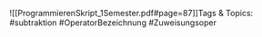 
![[ProgrammierenSkript_1Semester.pdf#page=87]]Tags & Topics:
   #subtraktion
   #OperatorBezeichnung
   #Zuweisungsoper